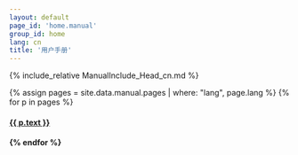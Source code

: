 ```yaml
---
layout: default
page_id: 'home.manual'
group_id: home
lang: cn
title: '用户手册'
---
```

{% include_relative ManualInclude_Head_cn.md %}

{% assign pages = site.data.manual.pages | where: "lang", page.lang %}
{% for p in pages %}
  <h4><a href="{{ site.home.url }}/{{ p.pattern }}">{{ p.text }}</a><h4>
{% endfor %}

